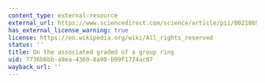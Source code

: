 ```yaml
---
content_type: external-resource
external_url: https://www.sciencedirect.com/science/article/pii/0021869368900690
has_external_license_warning: true
license: https://en.wikipedia.org/wiki/All_rights_reserved
status: ''
title: On the associated graded of a group ring
uid: 7736b6bb-a8ea-4369-8a98-b99f1774ac87
wayback_url: ''
---
```

